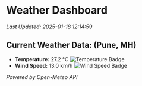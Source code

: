 
# Weather Dashboard

_Last Updated: 2025-01-18 12:14:59_

## Current Weather Data: (Pune, MH)
- **Temperature:** 27.2 °C ![Temperature Badge](https://img.shields.io/badge/Temperature-Medium%20Temp-green)
- **Wind Speed:** 13.0 km/h ![Wind Speed Badge](https://img.shields.io/badge/Wind%20Speed-Low%20Wind-blue)

*Powered by Open-Meteo API*
